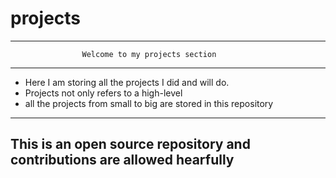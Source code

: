# projects
-------------------------------------------------------------------------------
                    Welcome to my projects section
-------------------------------------------------------------------------------

* Here I am storing all the projects I did and will do.
* Projects not only refers to a high-level
* all the projects from small to big are stored in this repository

 ------------------------------------------------------------------------------
 This is an open source repository and contributions are allowed hearfully
 ------------------------------------------------------------------------------
